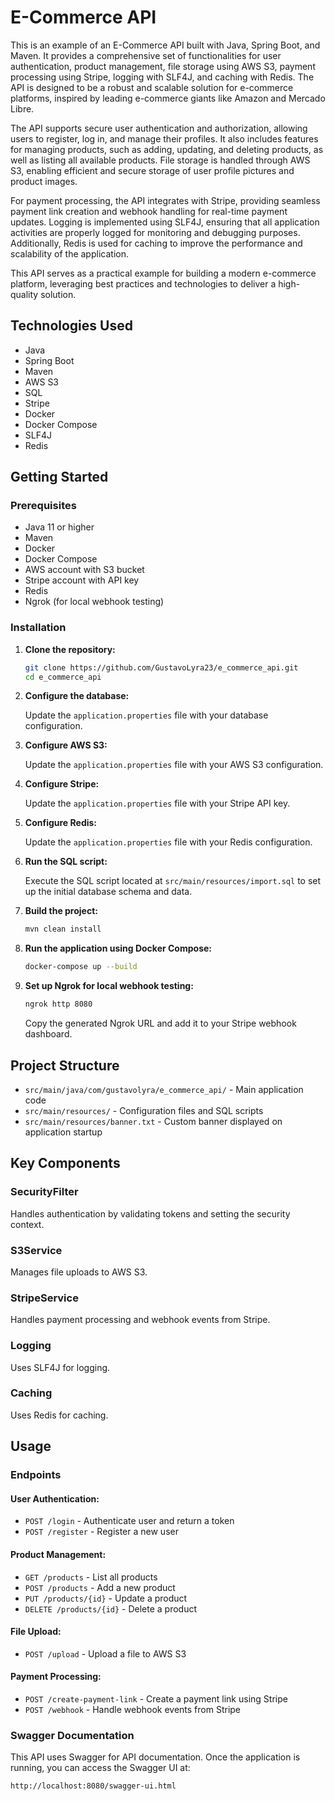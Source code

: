 # E-Commerce API
This is an example of an E-Commerce API built with Java, Spring Boot, and Maven. It provides a comprehensive set of functionalities for user authentication, product management, file storage using AWS S3, payment processing using Stripe, logging with SLF4J, and caching with Redis. The API is designed to be a robust and scalable solution for e-commerce platforms, inspired by leading e-commerce giants like Amazon and Mercado Libre.

The API supports secure user authentication and authorization, allowing users to register, log in, and manage their profiles. It also includes features for managing products, such as adding, updating, and deleting products, as well as listing all available products. File storage is handled through AWS S3, enabling efficient and secure storage of user profile pictures and product images.

For payment processing, the API integrates with Stripe, providing seamless payment link creation and webhook handling for real-time payment updates. Logging is implemented using SLF4J, ensuring that all application activities are properly logged for monitoring and debugging purposes. Additionally, Redis is used for caching to improve the performance and scalability of the application.

This API serves as a practical example for building a modern e-commerce platform, leveraging best practices and technologies to deliver a high-quality solution.


## Technologies Used

- Java
- Spring Boot
- Maven
- AWS S3
- SQL
- Stripe
- Docker
- Docker Compose
- SLF4J
- Redis

## Getting Started

### Prerequisites

- Java 11 or higher
- Maven
- Docker
- Docker Compose
- AWS account with S3 bucket
- Stripe account with API key
- Redis
- Ngrok (for local webhook testing)

### Installation

1. **Clone the repository:**

    ```sh
    git clone https://github.com/GustavoLyra23/e_commerce_api.git
    cd e_commerce_api
    ```

2. **Configure the database:**

    Update the `application.properties` file with your database configuration.

3. **Configure AWS S3:**

    Update the `application.properties` file with your AWS S3 configuration.

4. **Configure Stripe:**

    Update the `application.properties` file with your Stripe API key.

5. **Configure Redis:**

    Update the `application.properties` file with your Redis configuration.

6. **Run the SQL script:**

    Execute the SQL script located at `src/main/resources/import.sql` to set up the initial database schema and data.

7. **Build the project:**

    ```sh
    mvn clean install
    ```

8. **Run the application using Docker Compose:**

    ```sh
    docker-compose up --build
    ```

9. **Set up Ngrok for local webhook testing:**

    ```sh
    ngrok http 8080
    ```

    Copy the generated Ngrok URL and add it to your Stripe webhook dashboard.

## Project Structure

- `src/main/java/com/gustavolyra/e_commerce_api/` - Main application code
- `src/main/resources/` - Configuration files and SQL scripts
- `src/main/resources/banner.txt` - Custom banner displayed on application startup

## Key Components

### SecurityFilter

Handles authentication by validating tokens and setting the security context.

### S3Service

Manages file uploads to AWS S3.

### StripeService

Handles payment processing and webhook events from Stripe.

### Logging

Uses SLF4J for logging.

### Caching

Uses Redis for caching.

## Usage

### Endpoints

#### User Authentication:
- `POST /login` - Authenticate user and return a token
- `POST /register` - Register a new user

#### Product Management:
- `GET /products` - List all products
- `POST /products` - Add a new product 
- `PUT /products/{id}` - Update a product 
- `DELETE /products/{id}` - Delete a product 

#### File Upload:
- `POST /upload` - Upload a file to AWS S3

#### Payment Processing:
- `POST /create-payment-link` - Create a payment link using Stripe
- `POST /webhook` - Handle webhook events from Stripe

### Swagger Documentation

This API uses Swagger for API documentation. Once the application is running, you can access the Swagger UI at:

```bash
http://localhost:8080/swagger-ui.html
```
